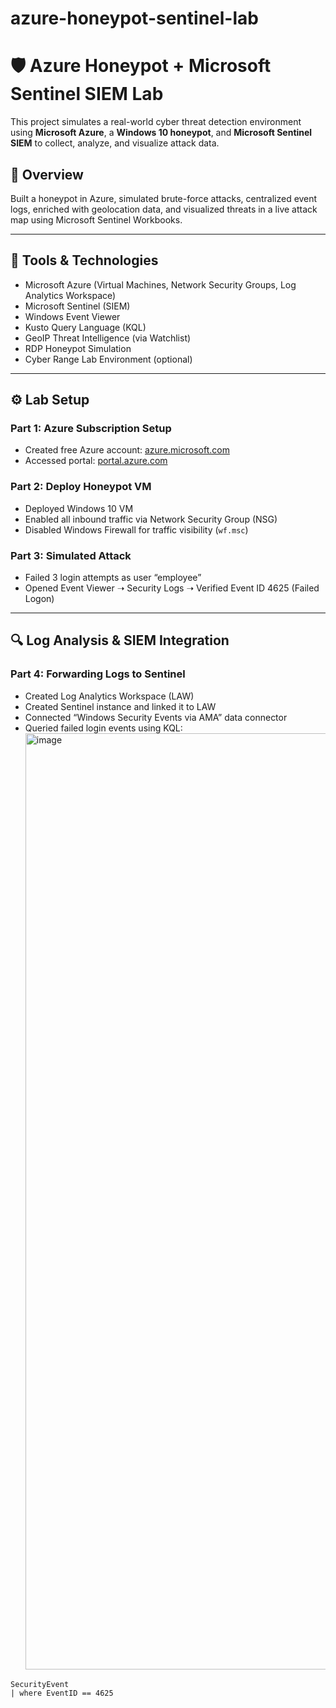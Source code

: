 # azure-honeypot-sentinel-lab
# 🛡️ Azure Honeypot + Microsoft Sentinel SIEM Lab

This project simulates a real-world cyber threat detection environment using **Microsoft Azure**, a **Windows 10 honeypot**, and **Microsoft Sentinel SIEM** to collect, analyze, and visualize attack data.

## 📌 Overview

Built a honeypot in Azure, simulated brute-force attacks, centralized event logs, enriched with geolocation data, and visualized threats in a live attack map using Microsoft Sentinel Workbooks.

---

## 🧰 Tools & Technologies

- Microsoft Azure (Virtual Machines, Network Security Groups, Log Analytics Workspace)
- Microsoft Sentinel (SIEM)
- Windows Event Viewer
- Kusto Query Language (KQL)
- GeoIP Threat Intelligence (via Watchlist)
- RDP Honeypot Simulation
- Cyber Range Lab Environment (optional)

---

## ⚙️ Lab Setup

### Part 1: Azure Subscription Setup
- Created free Azure account: [azure.microsoft.com](https://azure.microsoft.com/en-us/pricing/purchase-options/azure-account)
- Accessed portal: [portal.azure.com](https://portal.azure.com)

### Part 2: Deploy Honeypot VM
- Deployed Windows 10 VM
- Enabled all inbound traffic via Network Security Group (NSG)
- Disabled Windows Firewall for traffic visibility (`wf.msc`)

### Part 3: Simulated Attack
- Failed 3 login attempts as user “employee”
- Opened Event Viewer ➝ Security Logs ➝ Verified Event ID 4625 (Failed Logon)

---

## 🔍 Log Analysis & SIEM Integration

### Part 4: Forwarding Logs to Sentinel
- Created Log Analytics Workspace (LAW)
- Created Sentinel instance and linked it to LAW
- Connected “Windows Security Events via AMA” data connector
- Queried failed login events using KQL:
   <img width="3012" height="1498" alt="image" src="https://github.com/user-attachments/assets/21eae262-3bba-4cfe-92dc-466ebd5ae6d2" />

```kql
SecurityEvent
| where EventID == 4625
